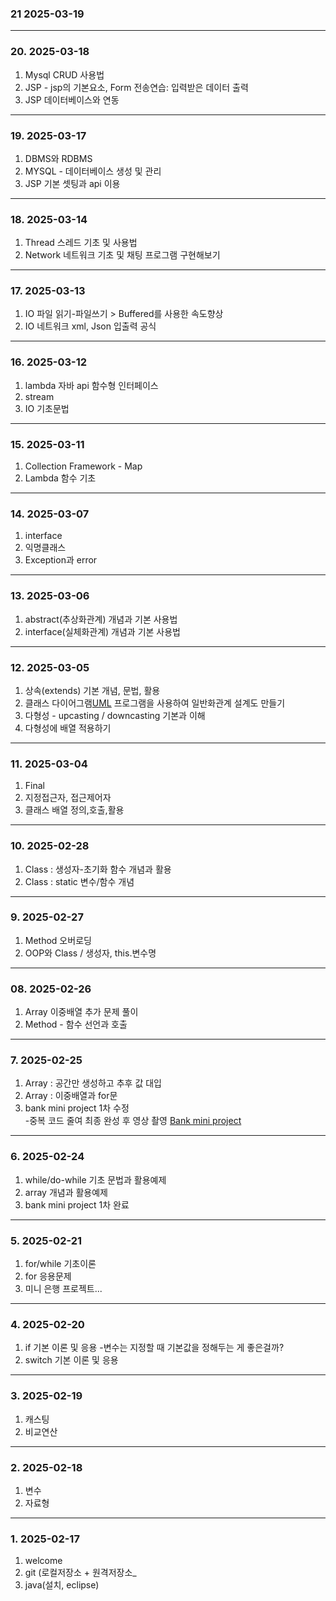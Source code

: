 ### 21 2025-03-19

---

### 20. 2025-03-18
1. Mysql CRUD 사용법
2. JSP - jsp의 기본요소, Form 전송연습: 입력받은 데이터 출력
3. JSP 데이터베이스와 연동

---

### 19. 2025-03-17
1. DBMS와 RDBMS
2. MYSQL - 데이터베이스 생성 및 관리
3. JSP 기본 셋팅과 api 이용

---

### 18. 2025-03-14
1. Thread 스레드 기초 및 사용법
2. Network 네트워크 기초 및 채팅 프로그램 구현해보기

---

### 17. 2025-03-13
1. IO 파일 읽기-파일쓰기 > Buffered를 사용한 속도향상
2. IO 네트워크 xml, Json 입출력 공식

---

### 16. 2025-03-12
1. lambda 자바 api 함수형 인터페이스
2. stream
3. IO 기초문법

---

### 15. 2025-03-11
1. Collection Framework - Map
2. Lambda 함수 기초

---

### 14. 2025-03-07
1. interface
2. 익명클래스
3. Exception과 error

---

### 13. 2025-03-06
1. abstract(추상화관계) 개념과 기본 사용법
2. interface(실체화관계) 개념과 기본 사용법

---

### 12. 2025-03-05
1. 상속(extends) 기본 개념, 문법, 활용
2. 클래스 다이어그램[UML](https://staruml.io/) 프로그램을 사용하여 일반화관계 설계도 만들기
3. 다형성 - upcasting / downcasting 기본과 이해
4. 다형성에 배열 적용하기

---

### 11. 2025-03-04
1. Final
2. 지정접근자, 접근제어자
3. 클래스 배열 정의,호출,활용

---

### 10. 2025-02-28
1. Class : 생성자-초기화 함수 개념과 활용
2. Class : static 변수/함수 개념

---

### 9. 2025-02-27
1. Method 오버로딩 
2. OOP와 Class / 생성자, this.변수명

---

### 08. 2025-02-26
1. Array 이중배열 추가 문제 풀이
2. Method - 함수 선언과 호출

---

### 7. 2025-02-25
1. Array : 공간만 생성하고 추후 값 대입
2. Array : 이중배열과 for문
3. bank mini project 1차 수정    
   -중복 코드 줄여 최종 완성 후 영상 촬영 [Bank mini project](https://youtube.com/shorts/5ay0_rs6eJc?feature=share)   
  
---

### 6. 2025-02-24
1. while/do-while 기초 문법과 활용예제
2. array 개념과 활용예제
3. bank mini project 1차 완료

---

### 5. 2025-02-21
1. for/while 기초이론
2. for 응용문제
3. 미니 은행 프로젝트...

---

### 4. 2025-02-20
1. if 기본 이론 및 응용
   -변수는 지정할 때 기본값을 정해두는 게 좋은걸까?
3. switch 기본 이론 및 응용

---

### 3. 2025-02-19
1. 캐스팅
2. 비교연산

---

### 2. 2025-02-18
1. 변수
2. 자료형

---

### 1. 2025-02-17
1. welcome
2. git (로컬저장소 + 원격저장소_
3. java(설치, eclipse)
